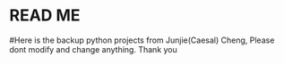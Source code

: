 # READ ME
#Here is the backup python projects from Junjie(Caesal) Cheng, Please dont modify and change anything. Thank you